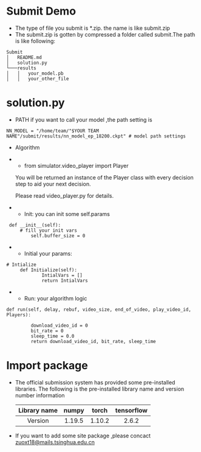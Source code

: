 # Submit Demo
* The type of file you submit is *.zip. the name is like submit.zip
* The submit.zip is gotten by compressed a folder called submit.The path is like following:
```
Submit
│   README.md
│   solution.py    
└───results
│   │   your_model.pb
│   │   your_other_file

```

# solution.py
* PATH
if you want to call your model ,the path setting is 
```
NN_MODEL = "/home/team/"$YOUR TEAM NAME"/submit/results/nn_model_ep_18200.ckpt" # model path settings
```
* Algorithm

* - from simulator.video_player import Player

  You will be returned an instance of the Player class with every decision step to aid your next decision. 

  Please read video_player.py for details.

* * Init: you can init some self.params 
```
 def __init__(self):
     # fill your init vars
         self.buffer_size = 0
```
* * Initial your params: 
```
# Intialize
     def Initialize(self):
             IntialVars = []
             return IntialVars

```
* * Run: your algorithm logic
```
def run(self, delay, rebuf, video_size, end_of_video, play_video_id, Players):
    
         download_video_id = 0
         bit_rate = 0
         sleep_time = 0.0
         return download_video_id, bit_rate, sleep_time
```

# Import package
* The official submission system has provided some pre-installed libraries. The following is the pre-installed library name and version number information

  | Library name | numpy  | torch  | tensorflow |
  | :----------: | :----: | :----: | :--------: |
  |   Version    | 1.19.5 | 1.10.2 |   2.6.2    |

* If you want to add some site package ,please concact zuoxt18@mails.tsinghua.edu.cn

